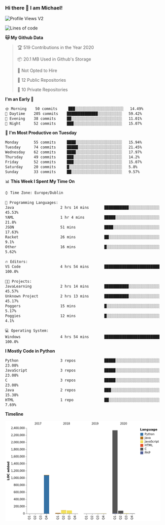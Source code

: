 ### Hi there 👋 I am Michael!

![Profile Views V2](https://komarev.com/ghpvc/?username=AppDevMichael)

<!--START_SECTION:waka-->
![Lines of code](https://img.shields.io/badge/From%20Hello%20World%20I%27ve%20Written-11.8%20million%20lines%20of%20code-blue)

**🐱 My Github Data** 

> 🏆 519 Contributions in the Year 2020
 > 
> 📦 20.1 MB Used in Github's Storage 
 > 
> 🚫 Not Opted to Hire
 > 
> 📜 12 Public Repositories
 > 
> 🔑 10 Private Repositories 

**I'm an Early 🐤** 

```text
🌞 Morning    50 commits     ███░░░░░░░░░░░░░░░░░░░░░░   14.49% 
🌆 Daytime    205 commits    ██████████████░░░░░░░░░░░   59.42% 
🌃 Evening    38 commits     ██░░░░░░░░░░░░░░░░░░░░░░░   11.01% 
🌙 Night      52 commits     ███░░░░░░░░░░░░░░░░░░░░░░   15.07%

```
📅 **I'm Most Productive on Tuesday** 

```text
Monday       55 commits     ████░░░░░░░░░░░░░░░░░░░░░   15.94% 
Tuesday      74 commits     █████░░░░░░░░░░░░░░░░░░░░   21.45% 
Wednesday    62 commits     ████░░░░░░░░░░░░░░░░░░░░░   17.97% 
Thursday     49 commits     ███░░░░░░░░░░░░░░░░░░░░░░   14.2% 
Friday       52 commits     ███░░░░░░░░░░░░░░░░░░░░░░   15.07% 
Saturday     20 commits     █░░░░░░░░░░░░░░░░░░░░░░░░   5.8% 
Sunday       33 commits     ██░░░░░░░░░░░░░░░░░░░░░░░   9.57%

```


📊 **This Week I Spent My Time On** 

```text
⌚︎ Time Zone: Europe/Dublin

💬 Programming Languages: 
Java                     2 hrs 14 mins       ███████████░░░░░░░░░░░░░░   45.53% 
YAML                     1 hr 4 mins         █████░░░░░░░░░░░░░░░░░░░░   21.8% 
JSON                     51 mins             ████░░░░░░░░░░░░░░░░░░░░░   17.63% 
Racket                   26 mins             ██░░░░░░░░░░░░░░░░░░░░░░░   9.1% 
Other                    16 mins             █░░░░░░░░░░░░░░░░░░░░░░░░   5.62%

🔥 Editors: 
VS Code                  4 hrs 54 mins       █████████████████████████   100.0%

🐱‍💻 Projects: 
JavaLearning             2 hrs 14 mins       ███████████░░░░░░░░░░░░░░   45.57% 
Unknown Project          2 hrs 13 mins       ███████████░░░░░░░░░░░░░░   45.17% 
Poggers                  15 mins             █░░░░░░░░░░░░░░░░░░░░░░░░   5.17% 
Poggies                  12 mins             █░░░░░░░░░░░░░░░░░░░░░░░░   4.1%

💻 Operating System: 
Windows                  4 hrs 54 mins       █████████████████████████   100.0%

```

**I Mostly Code in Python** 

```text
Python                   3 repos             █████░░░░░░░░░░░░░░░░░░░░   23.08% 
JavaScript               3 repos             █████░░░░░░░░░░░░░░░░░░░░   23.08% 
C                        3 repos             █████░░░░░░░░░░░░░░░░░░░░   23.08% 
Java                     2 repos             ███░░░░░░░░░░░░░░░░░░░░░░   15.38% 
HTML                     1 repo              ██░░░░░░░░░░░░░░░░░░░░░░░   7.69%

```


**Timeline**

![Chart not found](https://github.com/AppDevMichael/AppDevMichael/blob/master/charts/bar_graph.png) 


<!--END_SECTION:waka-->

